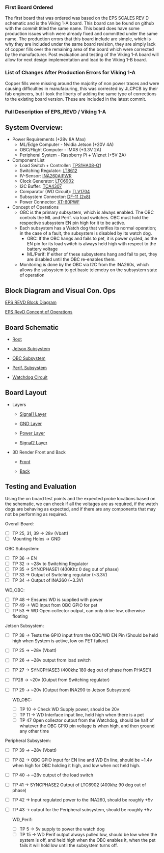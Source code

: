 ###  First Board Ordered ###
The first board that was ordered was based on the EPS SCALES REV D schematic and is the Viking 1-A board.
This board can be found on github with the commit titled the same name.
This board does have some production issues which were already fixed and committed under the same name.
The production errors that this board include are simple, which is why they are included under the same board revision, they are simply lack of copper fills over the remaining area of the board which were corrected by the manufacturer. Post evaluation and testing of the Viking 1-A board will allow for next design implementation and lead to the Viking 1-B board.

### List of Changes After Production Errors for Viking 1-A ###
Copper fills were missing around the majority of non power traces and were causing difficulties in manufacuring, this was corrected by JLCPCB by their fab engineers, but I took the liberty of adding the same type of corrections to the existing board version. These are included in the latest commit.

### Full Description of EPS_REVD / Viking 1-A ###
## System Overview: ##

- Power Requirements (+28v 8A Max)
    - ML/Edge Computer - Nvidia Jetson (+20V 4A)
    - OBC/Flight Computer - IMX8 (+3.3V 2A)
    - Peripheral System - Raspberry Pi + Wiznet (+5V 2A)
- Component List
    - Load Switch + Controller: [TPS1HA08-Q1](https://www.ti.com/lit/ds/symlink/tps1ha08-q1.pdf?ts=1748448912035&ref_url=https%253A%252F%252Fwww.ti.com%252Fproduct%252FTPS1HA08-Q1)
    - Switching Regulator: [LT8612](https://jlcpcb.com/api/file/downloadByFileSystemAccessId/8589836477510287360)
    - IV-Sensor: [INA260AIPWR](https://jlcpcb.com/api/file/downloadByFileSystemAccessId/8589836477510287360)
    - Clock Generator: [LTC6902](https://www.analog.com/media/en/technical-documentation/data-sheets/6902f.pdf)
    - I2C Buffer: [TCA4307](https://www.ti.com/lit/ds/symlink/tca4307.pdf?HQS=dis-dk-null-digikeymode-dsf-pf-null-wwe&ts=1748986173530&ref_url=https%253A%252F%252Fwww.ti.com%252Fgeneral%252Fdocs%252Fsuppproductinfo.tsp%253FdistId%253D10%2526gotoUrl%253Dhttps%253A%252F%252Fwww.ti.com%252Flit%252Fgpn%252Ftca4307)
    - Comparator (WD Circuit): [TLV1704](https://www.ti.com/lit/ds/symlink/tlv1704-sep.pdf)
    - Subsystem Connector: [DF-11 (2x8)](https://www.lcsc.com/product-detail/Wire-To-Board-Wire-To-Wire-Connector_HRS-Hirose-HRS-DF11-16DP-2DSA-08_C530981.html)
    - Power Connector: [XT-60PWF](https://www.lcsc.com/product-detail/plug_Changzhou-Amass-Elec-XT60PW-F_C428722.html)
- Concept of Operations
    - OBC is the primary subsystem, which is always enabled. The OBC controls the ML and Perif. via load switches. OBC must hold the respective subsystem EN pin high for it to be active.
    - Each subsystem has a Watch dog that verifies its normal operation; in the case of a fault, the subsystem is disabled by its watch dog.
        - OBC: If the OBC hangs and fails to pet, it is power cycled, as the EN pin for its load switch is always held high with respect to the battery voltage
        - ML/Perif: If either of these subsystems hang and fail to pet, they are disabled until the OBC re-enables them.
    - Monitoring is done by the OBC via I2C from the INA260s, which allows the subsystem to get basic telemetry on the subsystem state of operation

## Block Diagram and Visual Con. Ops ##
[EPS REVD Block Diagram](https://www.notion.so/image/attachment%3Ac9a64c81-9e04-447f-a100-deb8de8a3569%3ABlock_Diagram_EPSREVD.png?table=block&id=208ca1dc-a64c-8068-9282-f511bc8ab1a4&spaceId=b51c3867-2257-4092-bdbe-f98e3132606f&width=2000&userId=104d872b-594c-81d4-83eb-00020a56c20b&cache=v2)

[EPS RevD Concept of Operations](https://www.notion.so/image/attachment%3A0d729145-e7c4-4724-be60-e385ed505b18%3AEPS_RevD_ConnOps.drawio.png?table=block&id=208ca1dc-a64c-805f-a420-cfc4dafb0370&spaceId=b51c3867-2257-4092-bdbe-f98e3132606f&width=2000&userId=104d872b-594c-81d4-83eb-00020a56c20b&cache=v2)

## **Board Schematic** ##
- [Root](https://www.notion.so/image/attachment%3A7bd262cf-66a0-4457-bd6b-2b23965c8ade%3Aimage.png?table=block&id=20aca1dc-a64c-8095-84d9-c7194b599591&spaceId=b51c3867-2257-4092-bdbe-f98e3132606f&width=2000&userId=104d872b-594c-81d4-83eb-00020a56c20b&cache=v2)

- [Jetson Subsystem](https://www.notion.so/image/attachment%3A3cff6657-aa35-4223-a8f8-ead611267653%3Aimage.png?table=block&id=20aca1dc-a64c-802e-a5d7-d4cccf64e0ad&spaceId=b51c3867-2257-4092-bdbe-f98e3132606f&width=2000&userId=104d872b-594c-81d4-83eb-00020a56c20b&cache=v2)
    
- [OBC Subsystem](https://www.notion.so/image/attachment%3A17344e0e-4ee2-4745-847b-4ea6e2b22d6d%3Aimage.png?table=block&id=20aca1dc-a64c-808a-9b9f-f86c9b21187a&spaceId=b51c3867-2257-4092-bdbe-f98e3132606f&width=2000&userId=104d872b-594c-81d4-83eb-00020a56c20b&cache=v2)
    
- [Perif. Subsystem](https://www.notion.so/image/attachment%3Aad70494e-4e49-4a4c-b4a5-5e43a55b3abb%3Aimage.png?table=block&id=20aca1dc-a64c-8041-997c-c6a241788703&spaceId=b51c3867-2257-4092-bdbe-f98e3132606f&width=2000&userId=104d872b-594c-81d4-83eb-00020a56c20b&cache=v2)
    
- [Watchdog Circuit](https://www.notion.so/image/attachment%3A222e0c4b-c9fe-47b9-bdc7-c3d2114097d9%3Aimage.png?table=block&id=20aca1dc-a64c-8097-a505-c0a3e10a59a9&spaceId=b51c3867-2257-4092-bdbe-f98e3132606f&width=2000&userId=104d872b-594c-81d4-83eb-00020a56c20b&cache=v2)
    

## **Board Layout** ##
- Layers
    - [Signal1 Layer](https://www.notion.so/image/attachment%3A7d778a6f-3466-42b9-8220-6aa2e31874ef%3Aimage.png?table=block&id=20aca1dc-a64c-809c-be3b-cb24ec853412&spaceId=b51c3867-2257-4092-bdbe-f98e3132606f&width=2000&userId=104d872b-594c-81d4-83eb-00020a56c20b&cache=v2)
    
    - [GND Layer](https://www.notion.so/image/attachment%3A885b7b39-8538-4c39-bb08-e643d61444a3%3Aimage.png?table=block&id=20aca1dc-a64c-8052-8f86-e3fd9b0dd7d0&spaceId=b51c3867-2257-4092-bdbe-f98e3132606f&width=2000&userId=104d872b-594c-81d4-83eb-00020a56c20b&cache=v2)
    
    - [Power Layer](https://www.notion.so/image/attachment%3A2fa4df4f-a000-494d-8fc1-3e01957045d5%3Aimage.png?table=block&id=20aca1dc-a64c-80d3-af24-c6c999945438&spaceId=b51c3867-2257-4092-bdbe-f98e3132606f&width=2000&userId=104d872b-594c-81d4-83eb-00020a56c20b&cache=v2)
    
    - [Signal2 Layer](https://www.notion.so/image/attachment%3Ab82f3888-3ba0-41d4-8ddb-0d87ddaf98de%3Aimage.png?table=block&id=20aca1dc-a64c-80d0-a46b-ffd4127c3f71&spaceId=b51c3867-2257-4092-bdbe-f98e3132606f&width=2000&userId=104d872b-594c-81d4-83eb-00020a56c20b&cache=v2)
    
- 3D Render Front and Back
    - [Front](https://www.notion.so/image/attachment%3A4bb52243-8412-4b55-9b69-99f835f29f85%3Aimage.png?table=block&id=20aca1dc-a64c-8057-a6ca-da1dd7680218&spaceId=b51c3867-2257-4092-bdbe-f98e3132606f&width=2000&userId=104d872b-594c-81d4-83eb-00020a56c20b&cache=v2)
        
    - [Back](https://www.notion.so/image/attachment%3A2183714b-9471-4e9c-aa43-40b86b787d3d%3Aimage.png?table=block&id=20aca1dc-a64c-8041-9792-d54e6458f350&spaceId=b51c3867-2257-4092-bdbe-f98e3132606f&width=2000&userId=104d872b-594c-81d4-83eb-00020a56c20b&cache=v2)
        

## **Testing and Evaluation** ##

Using the on board test points and the expected probe locations based on the schematic, we can check if all the voltages are as required, if the watch dogs are behaving as expected, and if there are any components that may not be performing as required.

Overall Board:

- [ ]  TP 25, 31, 39 → 28v (Vbatt)
- [ ]  Mounting Holes → GND

OBC Subsystem:

- [ ]  TP 36 → EN
- [ ]  TP 32 → ~28v to Switching Regulator
- [ ]  TP 35 → SYNCPHASE1 (400Khz 0 deg out of phase)
- [ ]  TP 33 → Output of Switching regulator (~3.3V)
- [ ]  TP 34 → Output of INA260 (~3.3V)

WD_OBC:

- [ ]  TP 48 → Ensures WD is supplied with power
- [ ]  TP 49 → WD Input from OBC GPIO for pet
- [ ]  TP 53 → WD Open collector output, can only drive low, otherwise floating

Jetson Subsystem: 

- [ ]  TP 38 → Tests the GPIO input from the OBC/WD EN Pin (Should be held high when System is active, low on PET failure)
- [ ]  TP 25 → ~28v (Vbatt)
- [ ]  TP 26 → ~28v output from load switch
- [ ]  TP 27 → SYNCPHASE3 (400khz 180 deg out of phase from PHASE1)
- [ ]  TP28 → ~20v (Output from Switching regulator)
- [ ]  TP 29 → ~20v (Output from INA290 to Jetson Subsystem)
    
    WD_OBC:
    
    - [ ]  TP 10 → Check WD Supply power, should be 20v
    - [ ]  TP 11 → WD Interface input line, held high when there is a pet
    - [ ]  TP 47 Open collector output from the Watchdog, should be half of whatever the OBC GPIO pin voltage is when high, and then ground any other time

Peripheral Subsystem:

- [ ]  TP 39 → ~28v (Vbatt)
- [ ]  TP 82 → OBC GPIO input for EN line and WD En line, should be ~1.4v when high for OBC holding it high, and low when not held high.
- [ ]  TP 40 → ~28v output of the load switch
- [ ]  TP 41 → SYNCPHASE2 Output of LTC6902 (400khz 90 deg out of phase)
- [ ]  TP 42 → Input regulated power to the INA260, should be roughly +5v
- [ ]  TP 43 → output for the Peripheral subsystem, should be roughly +5v
    
    WD_Perif:
    
    - [ ]  TP 5 → 5v supply to power the watch dog
    - [ ]  TP 15 → WD Perif output always pulled low, should be low when the system is off, and held high when the OBC enables it, when the pet fails it will hold low until the subsystem turns off.